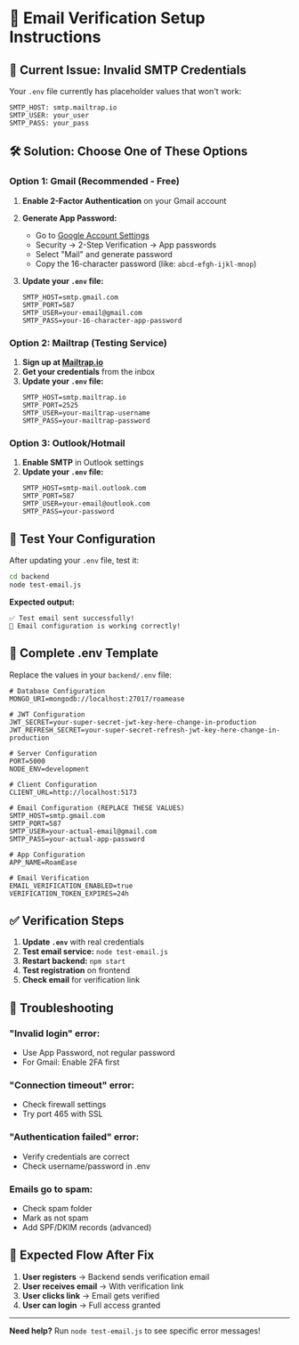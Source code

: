 # 📧 Email Verification Setup Instructions

## 🚨 **Current Issue: Invalid SMTP Credentials**

Your `.env` file currently has placeholder values that won't work:
```
SMTP_HOST: smtp.mailtrap.io
SMTP_USER: your_user
SMTP_PASS: your_pass
```

## 🛠 **Solution: Choose One of These Options**

### **Option 1: Gmail (Recommended - Free)**

1. **Enable 2-Factor Authentication** on your Gmail account
2. **Generate App Password:**
   - Go to [Google Account Settings](https://myaccount.google.com/)
   - Security → 2-Step Verification → App passwords
   - Select "Mail" and generate password
   - Copy the 16-character password (like: `abcd-efgh-ijkl-mnop`)

3. **Update your `.env` file:**
   ```env
   SMTP_HOST=smtp.gmail.com
   SMTP_PORT=587
   SMTP_USER=your-email@gmail.com
   SMTP_PASS=your-16-character-app-password
   ```

### **Option 2: Mailtrap (Testing Service)**

1. **Sign up at [Mailtrap.io](https://mailtrap.io/)**
2. **Get your credentials** from the inbox
3. **Update your `.env` file:**
   ```env
   SMTP_HOST=smtp.mailtrap.io
   SMTP_PORT=2525
   SMTP_USER=your-mailtrap-username
   SMTP_PASS=your-mailtrap-password
   ```

### **Option 3: Outlook/Hotmail**

1. **Enable SMTP** in Outlook settings
2. **Update your `.env` file:**
   ```env
   SMTP_HOST=smtp-mail.outlook.com
   SMTP_PORT=587
   SMTP_USER=your-email@outlook.com
   SMTP_PASS=your-password
   ```

## 🧪 **Test Your Configuration**

After updating your `.env` file, test it:

```bash
cd backend
node test-email.js
```

**Expected output:**
```
✅ Test email sent successfully!
🎉 Email configuration is working correctly!
```

## 🚀 **Complete .env Template**

Replace the values in your `backend/.env` file:

```env
# Database Configuration
MONGO_URI=mongodb://localhost:27017/roamease

# JWT Configuration
JWT_SECRET=your-super-secret-jwt-key-here-change-in-production
JWT_REFRESH_SECRET=your-super-secret-refresh-jwt-key-here-change-in-production

# Server Configuration
PORT=5000
NODE_ENV=development

# Client Configuration
CLIENT_URL=http://localhost:5173

# Email Configuration (REPLACE THESE VALUES)
SMTP_HOST=smtp.gmail.com
SMTP_PORT=587
SMTP_USER=your-actual-email@gmail.com
SMTP_PASS=your-actual-app-password

# App Configuration
APP_NAME=RoamEase

# Email Verification
EMAIL_VERIFICATION_ENABLED=true
VERIFICATION_TOKEN_EXPIRES=24h
```

## ✅ **Verification Steps**

1. **Update `.env`** with real credentials
2. **Test email service:** `node test-email.js`
3. **Restart backend:** `npm start`
4. **Test registration** on frontend
5. **Check email** for verification link

## 🐛 **Troubleshooting**

### **"Invalid login" error:**
- Use App Password, not regular password
- For Gmail: Enable 2FA first

### **"Connection timeout" error:**
- Check firewall settings
- Try port 465 with SSL

### **"Authentication failed" error:**
- Verify credentials are correct
- Check username/password in .env

### **Emails go to spam:**
- Check spam folder
- Mark as not spam
- Add SPF/DKIM records (advanced)

## 🎯 **Expected Flow After Fix**

1. **User registers** → Backend sends verification email
2. **User receives email** → With verification link
3. **User clicks link** → Email gets verified
4. **User can login** → Full access granted

---

**Need help?** Run `node test-email.js` to see specific error messages!
